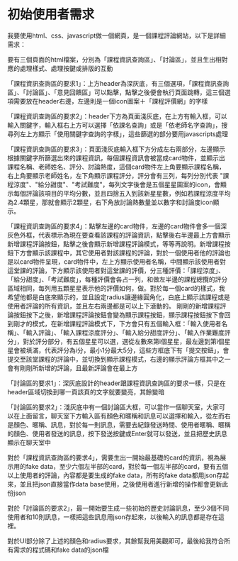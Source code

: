 # 初始使用者需求
我要使用html、css、javascript做一個網頁，是一個課程評論網站，以下是詳細需求：

要有三個頁面的html檔案，分別為「課程資訊查詢區」、「討論區」，並且生出相對應的處理樣式、處理按鍵或排版的互動

「課程資訊查詢區的要求1」：上方header為深灰底，有三個選項，「課程資訊查詢區」、「討論區」、「意見回饋區」可以點擊，點擊之後便會執行頁面跳轉，這三個選項需要放在header右邊，左邊則是一個icon圖案＋「課程評價網」的字樣

「課程資訊查詢區的要求2」：header下方為頁面淺灰底，在上方有輸入框，可以輸入關鍵字，輸入框右上方可以選擇「依課名查詢」或是「依老師名字查詢」，搜尋列左上方顯示「使用關鍵字查詢的字樣」，這些篩選的部分要用javascripts處理

「課程資訊查詢區的要求3」：頁面淺灰底輸入框下方分成左右兩部分，左邊顯示根據關鍵字所篩選出來的課程資訊，每個課程資訊會被當成card物件，並顯示出課程名稱、老師姓名、評分、討論熱度，這個card物件左上角要顯示課程名稱，右上角要顯示老師姓名，左下角顯示課程評分，評分會有三列，每列分別代表 "課程涼度"、"給分甜度"、"考試難度"，每列文字後會是五個星星圖案的icon，會顯示每個評論該項目的平均分數，並且四捨五入到該新星星數，例如若課程涼度平均為2.4顆星，那就會顯示2顆星，右下角放討論熱數量並以數字和討論度icon顯示。

「課程資訊查詢區的要求4」：點擊左邊的card物件，左邊的card物件會多一個深灰色外框，代表標示為現在要查看該課程的評論資訊，點擊後右半邊最上方會顯示新增課程評論按鈕，點擊之後會顯示新增課程評論模式，等等再說明。新增課程按鈕下方會顯示該課程中，其它使用者對該課程的評論，對於一個使用者他的評論也是以card物件呈現，card物件中，左上方顯示使用者名稱，中間顯示該使用者對這堂課的評論，下方顯示該使用者對這堂課的評價，分三種評價：「課程涼度」、「給分甜度」、「考試難度」，每種評價會各占一列，和做左半邊的課程總攬的評分區域相同，每列用五顆星星表示他的評價如何，做。對於每一個card的樣式，我希望他都是白底來顯示的，並且設定radius讓邊緣圓角化，白底上顯示該課程或是使用者評論的所有資訊，並且左右兩邊都是可以上下滾動的。
剛剛的新增課程評論按鈕按下之後，新增課程評論按鈕會變為顯示課程按鈕，顯示課程按鈕按下會回到剛才的模式，在新增課程評論模式下，下方會只有五個輸入框：「輸入使用者名稱」、「輸入評論」、「輸入課程涼度評分」、「輸入給分甜度評分」、「輸入作業難度評分」，對於評分部分，有五個星星可以選，選從左數來第i個星星，最左邊到第i個星星會被填滿，代表評分為i分，最小1分最大5分，這些方框底下有「提交按鈕」，會提交至該堂課程的評論中，並切換到顯示課程模式，右邊的顯示評論方框其中之一會有剛剛所新增的評論，且最新評論會在最上方


「討論區的要求1」：深灰底設計的header跟課程資訊查詢區的要求一樣，只是在header區域切換到哪一頁該頁的文字就要變亮，其餘變暗

「討論區的要求2」：淺灰底中有一個討論區大框，可以當作一個聊天室，大家可以在上面留言，聊天室下方輸入區有顏色和暱稱和訊息可以選擇和輸入，從左而右是顏色、暱稱、訊息，對於每一則訊息，需要去紀錄發送時間、使用者暱稱、暱稱的顏色、使用者發送的訊息，按下發送按鍵或Enter就可以發送，並且把歷史訊息顯示在聊天室中

對於「課程資訊查詢區的要求4」，需要生出一開始最基礎的card的資訊，視為展示用的fake data，至少六個左半部的card，對於每一個左半部的card，要有五個以上使用者的評論，內容都是要生成的fake data，所有的fake data都用json存起來，並且把json直接當作data base使用，之後使用者進行新增的操作都會更新此份json

對於「討論區的要求2」，最一開始要生成一些初始的歷史討論訊息，至少3個不同使用者和10則訊息，一樣把這些訊息用json存起來，以後輸入的訊息都是存在這裡。

對於UI部分除了上述的顏色和radius要求，其餘幫我用美觀即可，最後給我符合所有需求的程式碼和fake data的json檔 

